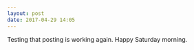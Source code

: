 ```yaml
---
layout: post
date: 2017-04-29 14:05
---
```

Testing that posting is working again. Happy Saturday morning.
